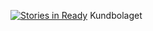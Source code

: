 [![Stories in Ready](https://badge.waffle.io/SU15-TeamAbsolut/Kundbolaget.png?label=ready&title=Ready)](https://waffle.io/SU15-TeamAbsolut/Kundbolaget)
Kundbolaget

